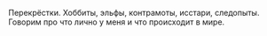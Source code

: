 Перекрёстки. Хоббиты, эльфы, контрамоты, исстари, следопыты.
Говорим про что лично у меня и что происходит в мире.